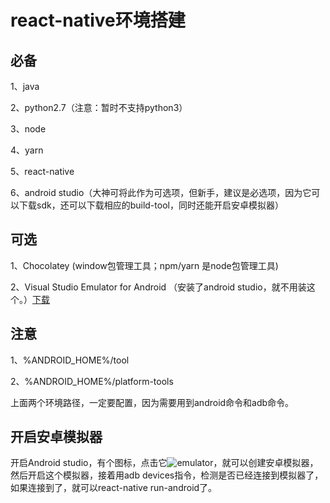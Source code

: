 # react-native环境搭建

## 必备
1、java

2、python2.7（注意：暂时不支持python3）

3、node

4、yarn

5、react-native

6、android studio（大神可将此作为可选项，但新手，建议是必选项，因为它可以下载sdk，还可以下载相应的build-tool，同时还能开启安卓模拟器）

## 可选
1、Chocolatey (window包管理工具；npm/yarn 是node包管理工具)

2、Visual Studio Emulator for Android （安装了android studio，就不用装这个。）[下载](https://www.visualstudio.com/zh-hans/vs/msft-android-emulator/?rr=http%3A%2F%2Freactnative.cn%2Fdocs%2F0.51%2Fgetting-started.html
)

## 注意
1、%ANDROID_HOME%/tool

2、%ANDROID_HOME%/platform-tools

上面两个环境路径，一定要配置，因为需要用到android命令和adb命令。

## 开启安卓模拟器
开启Android studio，有个图标，点击它![emulator](https://github.com/little-pigeon/assets/blob/master/images/rn/emulator.png)，就可以创建安卓模拟器，然后开启这个模拟器，接着用adb devices指令，检测是否已经连接到模拟器了，如果连接到了，就可以react-native run-android了。